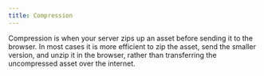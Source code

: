 ```yaml
---
title: Compression
---
```


Compression is when your server zips up an asset before sending it to the browser. In most cases it is more efficient to zip the asset, send the smaller version, and unzip it in the browser, rather than transferring the uncompressed asset over the internet.
